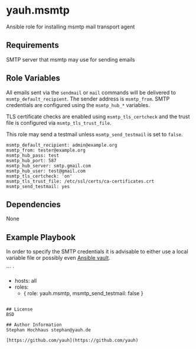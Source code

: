 # yauh.msmtp
Ansible role for installing msmtp mail transport agent

## Requirements
SMTP server that msmtp may use for sending emails

## Role Variables
All emails sent via the `sendmail` or `mail` commands will be delivered to `msmtp_default_recipient`. The sender address is `msmtp_from`. SMTP credentials are configured using the `msmtp_hub_*` variables.

TLS certificate checks are enabled using `msmtp_tls_certcheck` and the trust file is configured via `msmtp_tls_trust_file`.

This role may send a testmail unless `msmtp_send_testmail` is set to `false`.

```
msmtp_default_recipient: admin@example.org
msmtp_from: tester@example.org
msmtp_hub_pass: test
msmtp_hub_port: 587
msmtp_hub_server: smtp.gmail.com
msmtp_hub_user: test@gmail.com
msmtp_tls_certcheck: 'on'
msmtp_tls_trust_file: /etc/ssl/certs/ca-certificates.crt
msmtp_send_testmail: yes
```

## Dependencies
None

## Example Playbook
In order to specify the SMTP credentials it is advisable to either use a local variable file or possibly even [Ansible vault](http://docs.ansible.com/playbooks_vault.html).

``` `

- hosts: all
- roles:
  - { role: yauh.msmtp, msmtp_send_testmail: false }
```

## License
BSD

## Author Information
Stephan Hochhaus stephan@yauh.de

[https://github.com/yauh](https://github.com/yauh)
